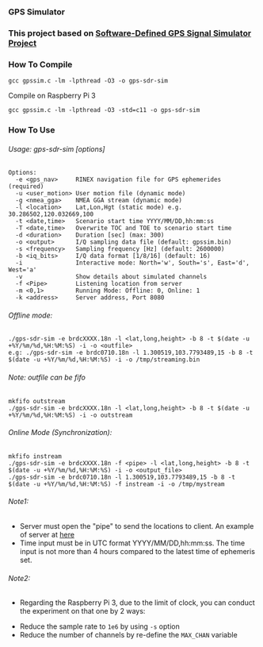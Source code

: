 ### GPS Simulator
### This project based on [Software-Defined GPS Signal Simulator Project](https://github.com/osqzss/gps-sdr-sim)
### How To Compile
```
gcc gpssim.c -lm -lpthread -O3 -o gps-sdr-sim
```
Compile on Raspberry Pi 3
```
gcc gpssim.c -lm -lpthread -O3 -std=c11 -o gps-sdr-sim
```
### How To Use
###### Usage: gps-sdr-sim [options]
```
Options:
  -e <gps_nav>     RINEX navigation file for GPS ephemerides (required)
  -u <user_motion> User motion file (dynamic mode)
  -g <nmea_gga>    NMEA GGA stream (dynamic mode)
  -l <location>    Lat,Lon,Hgt (static mode) e.g. 30.286502,120.032669,100
  -t <date,time>   Scenario start time YYYY/MM/DD,hh:mm:ss
  -T <date,time>   Overwrite TOC and TOE to scenario start time
  -d <duration>    Duration [sec] (max: 300)
  -o <output>      I/Q sampling data file (default: gpssim.bin)
  -s <frequency>   Sampling frequency [Hz] (default: 2600000)
  -b <iq_bits>     I/Q data format [1/8/16] (default: 16)
  -i               Interactive mode: North='w', South='s', East='d', West='a'
  -v               Show details about simulated channels
  -f <Pipe>        Listening location from server
  -m <0,1>         Running Mode: Offline: 0, Online: 1
  -k <address>     Server address, Port 8080
```
###### Offline mode:
```
./gps-sdr-sim -e brdcXXXX.18n -l <lat,long,height> -b 8 -t $(date -u +%Y/%m/%d,%H:%M:%S) -i -o <outfile>
e.g: ./gps-sdr-sim -e brdc0710.18n -l 1.300519,103.7793489,15 -b 8 -t $(date -u +%Y/%m/%d,%H:%M:%S) -i -o /tmp/streaming.bin

```
###### Note: outfile can be fifo
```
mkfifo outstream
./gps-sdr-sim -e brdcXXXX.18n -l <lat,long,height> -b 8 -t $(date -u +%Y/%m/%d,%H:%M:%S) -i -o outstream
```
###### Online Mode (Synchronization):
```
mkfifo instream
./gps-sdr-sim -e brdcXXXX.18n -f <pipe> -l <lat,long,height> -b 8 -t $(date -u +%Y/%m/%d,%H:%M:%S) -i -o <output_file>
./gps-sdr-sim -e brdc0710.18n -l 1.300519,103.7793489,15 -b 8 -t $(date -u +%Y/%m/%d,%H:%M:%S) -f instream -i -o /tmp/mystream
```
######  Note1: 
* Server must open the "pipe" to send the locations to client. An example of server at [here](https://github.com/mtoan2111/gpssim_server.git)
* Time input must be in UTC format YYYY/MM/DD,hh:mm:ss. The time input is not more than 4 hours compared to the latest time of ephemeris set.
###### Note2:
* Regarding the Raspberry Pi 3, due to the limit of clock, you can conduct the experiment on that one by 2 ways:
- Reduce the sample rate to ```1e6``` by using ```-s``` option
- Reduce the number of channels by re-define the ```MAX_CHAN``` variable 
